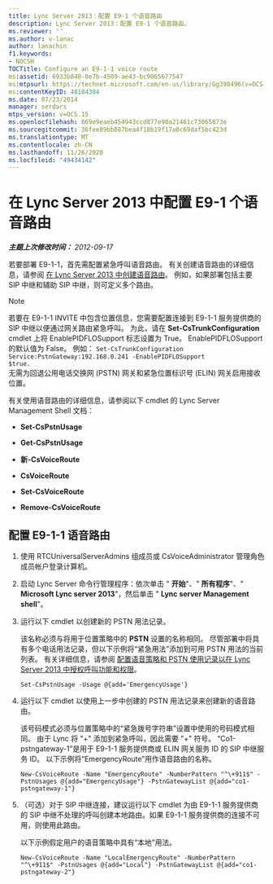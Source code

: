 ```yaml
---
title: Lync Server 2013：配置 E9-1 个语音路由
description: Lync Server 2013：配置 E9-1 个语音路由。
ms.reviewer: ''
ms.author: v-lanac
author: lanachin
f1.keywords:
- NOCSH
TOCTitle: Configure an E9-1-1 voice route
ms:assetid: 6933b840-0e7b-4509-ae43-bc9065677547
ms:mtpsurl: https://technet.microsoft.com/en-us/library/Gg398496(v=OCS.15)
ms:contentKeyID: 48184384
ms.date: 07/23/2014
manager: serdars
mtps_version: v=OCS.15
ms.openlocfilehash: 869e9eaeb454943ccd877e90a21461c73065873e
ms.sourcegitcommit: 36fee89bb887bea4f18b19f17a8c69daf5bc423d
ms.translationtype: MT
ms.contentlocale: zh-CN
ms.lasthandoff: 11/26/2020
ms.locfileid: "49434142"
---
```

# <a name="configure-an-e9-1-1-voice-route-in-lync-server-2013"></a>在 Lync Server 2013 中配置 E9-1 个语音路由

<div data-xmlns="http://www.w3.org/1999/xhtml">

<div class="topic" data-xmlns="http://www.w3.org/1999/xhtml" data-msxsl="urn:schemas-microsoft-com:xslt" data-cs="https://msdn.microsoft.com/">

<div data-asp="https://msdn2.microsoft.com/asp">



</div>

<div id="mainSection">

<div id="mainBody">

<span> </span>

_**主题上次修改时间：** 2012-09-17_

若要部署 E9-1-1，首先需配置紧急呼叫语音路由。 有关创建语音路由的详细信息，请参阅 [在 Lync Server 2013 中创建语音路由](lync-server-2013-create-a-voice-route.md)。 例如，如果部署包括主要 SIP 中继和辅助 SIP 中继，则可定义多个路由。

<div>


> [!NOTE]  
> 若要在 E9-1-1 INVITE 中包含位置信息，您需要配置连接到 E9-1-1 服务提供商的 SIP 中继以便通过网关路由紧急呼叫。 为此，请在 <STRONG>Set-CsTrunkConfiguration</STRONG> cmdlet 上将 EnablePIDFLOSupport 标志设置为 True。 EnablePIDFLOSupport 的默认值为 False。 例如： <CODE>Set-CsTrunkConfiguration Service:PstnGateway:192.168.0.241 -EnablePIDFLOSupport $true.</CODE><BR>无需为回退公用电话交换网 (PSTN) 网关和紧急位置标识号 (ELIN) 网关启用接收位置。



</div>

有关使用语音路由的详细信息，请参阅以下 cmdlet 的 Lync Server Management Shell 文档：

  - **Set-CsPstnUsage**

  - **Get-CsPstnUsage**

  - **新-CsVoiceRoute**

  - **CsVoiceRoute**

  - **Set-CsVoiceRoute**

  - **Remove-CsVoiceRoute**

<div>

## <a name="to-configure-an-e9-1-1-voice-route"></a>配置 E9-1-1 语音路由

1.  使用 RTCUniversalServerAdmins 组成员或 CsVoiceAdministrator 管理角色成员帐户登录计算机。

2.  启动 Lync Server 命令行管理程序：依次单击 " **开始**"、" **所有程序**"、" **Microsoft Lync server 2013**"，然后单击 " **Lync server Management shell**"。

3.  运行以下 cmdlet 以创建新的 PSTN 用法记录。
    
    该名称必须与将用于位置策略中的 **PSTN** 设置的名称相同。 尽管部署中将具有多个电话用法记录，但以下示例将“紧急用法”添加到可用 PSTN 用法的当前列表。 有关详细信息，请参阅 [配置语音策略和 PSTN 使用记录以在 Lync Server 2013 中授权呼叫功能和权限](lync-server-2013-configuring-voice-policies-and-pstn-usage-records-to-authorize-calling-features-and-privileges.md)。
    
        Set-CsPstnUsage -Usage @{add='EmergencyUsage'}

4.  运行以下 cmdlet 以使用上一步中创建的 PSTN 用法记录来创建新的语音路由。
    
    该号码模式必须与位置策略中的“紧急拨号字符串”设置中使用的号码模式相同。 由于 Lync 将 "+" 添加到紧急呼叫，因此需要 "+" 符号。 “Co1-pstngateway-1”是用于 E9-1-1 服务提供商或 ELIN 网关服务 ID 的 SIP 中继服务 ID。 以下示例将“EmergencyRoute”用作语音路由的名称。
    
        New-CsVoiceRoute -Name "EmergencyRoute" -NumberPattern "^\+911$" -PstnUsages @{add="EmergencyUsage"} -PstnGatewayList @{add="co1-pstngateway-1"}

5.  （可选）对于 SIP 中继连接，建议运行以下 cmdlet 为由 E9-1-1 服务提供商的 SIP 中继不处理的呼叫创建本地路由。如果 E9-1-1 服务提供商的连接不可用，则使用此路由。
    
    以下示例假定用户的语音策略中具有“本地”用法。
    
        New-CsVoiceRoute -Name "LocalEmergencyRoute" -NumberPattern "^\+911$" -PstnUsages @{add="Local"} -PstnGatewayList @{add="co1-pstngateway-2"}

</div>

</div>

<span> </span>

</div>

</div>

</div>

